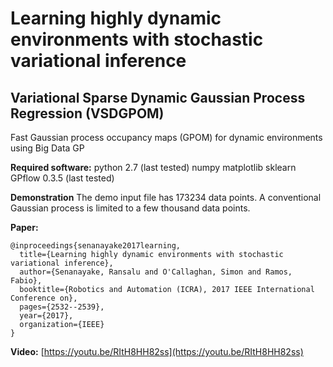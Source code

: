 # Learning highly dynamic environments with stochastic variational inference
## Variational Sparse Dynamic Gaussian Process Regression (VSDGPOM)
Fast Gaussian process occupancy maps (GPOM) for dynamic environments using Big Data GP

**Required software:**
python 2.7 (last tested)
numpy
matplotlib
sklearn
GPflow 0.3.5 (last tested)

**Demonstration**
The demo input file has 173234 data points. A conventional Gaussian process is limited to a few thousand data points. 

**Paper:**
```
@inproceedings{senanayake2017learning,
  title={Learning highly dynamic environments with stochastic variational inference},
  author={Senanayake, Ransalu and O'Callaghan, Simon and Ramos, Fabio},
  booktitle={Robotics and Automation (ICRA), 2017 IEEE International Conference on},
  pages={2532--2539},
  year={2017},
  organization={IEEE}
}
```

**Video:** [https://youtu.be/RItH8HH82ss](https://youtu.be/RItH8HH82ss)
